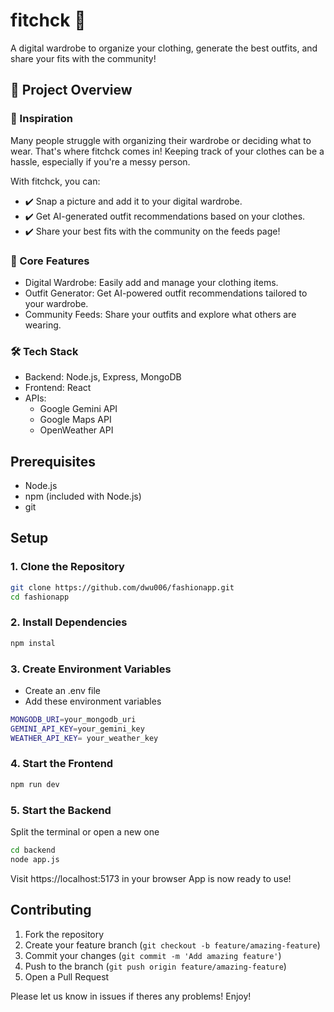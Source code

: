 # fitchck 👕
A digital wardrobe to organize your clothing, generate the best outfits, and share your fits with the community!

## 📌 Project Overview 

### 🎯 Inspiration
Many people struggle with organizing their wardrobe or deciding what to wear. That's where fitchck comes in! Keeping track of your clothes can be a hassle, especially if you're a messy person.

With fitchck, you can:

- ✔️ Snap a picture and add it to your digital wardrobe. 
- ✔️ Get AI-generated outfit recommendations based on your clothes.
- ✔️ Share your best fits with the community on the feeds page!

### 🚀 Core Features
- Digital Wardrobe: Easily add and manage your clothing items.
- Outfit Generator: Get AI-powered outfit recommendations tailored to your wardrobe.
- Community Feeds: Share your outfits and explore what others are wearing.

### 🛠️ Tech Stack
- Backend: Node.js, Express, MongoDB
- Frontend: React
- APIs:
   - Google Gemini API
   - Google Maps API 
   - OpenWeather API 

## Prerequisites
- Node.js 
- npm (included with Node.js)
- git

## Setup
### 1. Clone the Repository
```bash
git clone https://github.com/dwu006/fashionapp.git  
cd fashionapp
```

### 2. Install Dependencies
```bash
npm instal
```

### 3. Create Environment Variables
- Create an .env file
- Add these environment variables
```bash
MONGODB_URI=your_mongodb_uri
GEMINI_API_KEY=your_gemini_key
WEATHER_API_KEY= your_weather_key
```

### 4. Start the Frontend
```bash 
npm run dev  
```

### 5. Start the Backend
Split the terminal or open a new one
```bash
cd backend
node app.js
```
Visit https://localhost:5173 in your browser
App is now ready to use!


## Contributing

1. Fork the repository
2. Create your feature branch (`git checkout -b feature/amazing-feature`)
3. Commit your changes (`git commit -m 'Add amazing feature'`)
4. Push to the branch (`git push origin feature/amazing-feature`)
5. Open a Pull Request
   
Please let us know in issues if theres any problems!
Enjoy!
